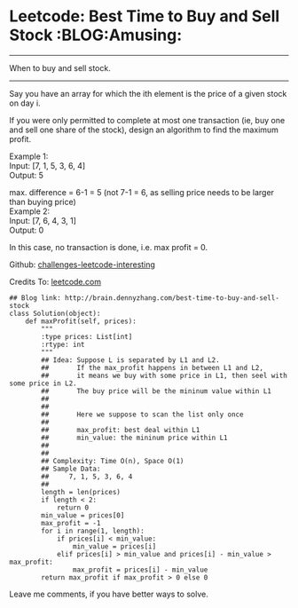 # Leetcode: Best Time to Buy and Sell Stock     :BLOG:Amusing:


---

When to buy and sell stock.  

---

Say you have an array for which the ith element is the price of a given stock on day i.  

If you were only permitted to complete at most one transaction (ie, buy one and sell one share of the stock), design an algorithm to find the maximum profit.  

Example 1:  
Input: [7, 1, 5, 3, 6, 4]  
Output: 5  

max. difference = 6-1 = 5 (not 7-1 = 6, as selling price needs to be larger than buying price)  
Example 2:  
Input: [7, 6, 4, 3, 1]  
Output: 0  

In this case, no transaction is done, i.e. max profit = 0.  

Github: [challenges-leetcode-interesting](https://github.com/DennyZhang/challenges-leetcode-interesting/tree/master/best-time-to-buy-and-sell-stock)  

Credits To: [leetcode.com](https://leetcode.com/problems/best-time-to-buy-and-sell-stock/description/)  

    ## Blog link: http://brain.dennyzhang.com/best-time-to-buy-and-sell-stock
    class Solution(object):
        def maxProfit(self, prices):
            """
            :type prices: List[int]
            :rtype: int
            """
            ## Idea: Suppose L is separated by L1 and L2.
            ##       If the max_profit happens in between L1 and L2,
            ##       it means we buy with some price in L1, then seel with some price in L2.
            ##       The buy price will be the mininum value within L1
            ##        
            ##
            ##       Here we suppose to scan the list only once
            ##
            ##       max_profit: best deal within L1
            ##       min_value: the mininum price within L1
            ##           
            ##       
            ## Complexity: Time O(n), Space O(1)
            ## Sample Data:
            ##     7, 1, 5, 3, 6, 4
            ##
            length = len(prices)
            if length < 2:
                return 0
            min_value = prices[0]
            max_profit = -1
            for i in range(1, length):
                if prices[i] < min_value:
                    min_value = prices[i]
                elif prices[i] > min_value and prices[i] - min_value > max_profit:
                    max_profit = prices[i] - min_value
            return max_profit if max_profit > 0 else 0

Leave me comments, if you have better ways to solve.